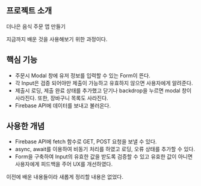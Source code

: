 ## 프로젝트 소개

더나은 음식 주문 앱 만들기

지금까지 배운 것을 사용해보기 위한 과정이다.

## 핵심 기능

- 주문시 Modal 창에 유저 정보를 입력할 수 있는 Form이 뜬다.
- 각 Input은 검증 되어야만 제출이 가능하고 유효하지 않으면 사용자에게 알려준다.
- 제출시 로딩, 제출 완료 상태를 추가했고 닫기나 backdrop을 누르면 modal 창이 사라진다. 또한, 장바구니 목록도 사라진다.
- Firebase API에 데이터를 보내고 불러온다.

## 사용한 개념

- Firebase API에 fetch 함수로 GET, POST 요청을 보낼 수 있다.
- async, await를 이용하여 비동기 처리를 하였고 로딩, 오류 상태를 추가할 수 있다.
- Form을 구축하여 Input의 유효한 값을 받도록 검증할 수 있고 유효한 값이 아니면 사용자에게 피드백을 주어 UX를 개선하였다.

이전에 배운 내용들이라 새롭게 정리할 내용은 없었다.
